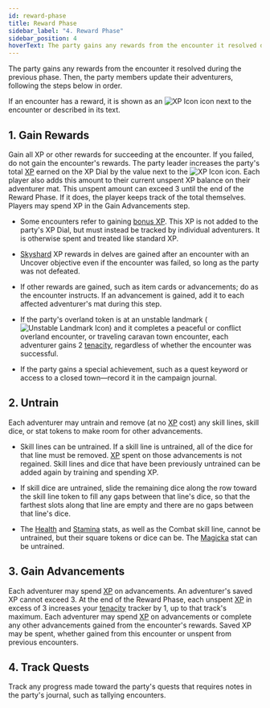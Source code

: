 ```yaml
---
id: reward-phase
title: Reward Phase
sidebar_label: "4. Reward Phase"
sidebar_position: 4
hoverText: The party gains any rewards from the encounter it resolved during the previous phase.
---
```


The party gains any rewards from the encounter it resolved during the previous phase. Then, the party members update their adventurers, following the steps below in order.

If an encounter has a reward, it is shown as an <img src="/icons/xp.svg" alt="XP Icon" class="icon-svg" /> icon next to the encounter or described in its text.

## 1. Gain Rewards

Gain all XP or other rewards for succeeding at the encounter. If you failed, do not gain the encounter's rewards. The party leader increases the party's total [XP](/docs/glossary/xp) earned on the XP Dial by the value next to the <img src="/icons/xp.svg" alt="XP Icon" class="icon-svg" /> icon. Each player also adds this amount to their current unspent XP balance on their adventurer mat. This unspent amount can exceed 3 until the end of the Reward Phase. If it does, the player keeps track of the total themselves. Players may spend XP in the Gain Advancements step.

- Some encounters refer to gaining [bonus XP](/docs/glossary/bonus-xp). This XP is not added to the party's XP Dial, but must instead be tracked by individual adventurers. It is otherwise spent and treated like standard XP.

- [Skyshard](/docs/glossary/skyshard) XP rewards in delves are gained after an encounter with an Uncover objective even if the encounter was failed, so long as the party was not defeated.

- If other rewards are gained, such as item cards or advancements; do as the encounter instructs. If an advancement is gained, add it to each affected adventurer's mat during this step.

- If the party's overland token is at an unstable landmark (<img src="/icons/unstable-landmark.svg" alt="Unstable Landmark Icon" class="icon-svg" />) and it completes a peaceful or conflict overland encounter, or traveling caravan town encounter, each adventurer gains 2 [tenacity](/docs/glossary/tenacity), regardless of whether the encounter was successful.

- If the party gains a special achievement, such as a quest keyword or access to a closed town—record it in the campaign journal.

## 2. Untrain

Each adventurer may untrain and remove (at no [XP](/docs/glossary/xp) cost) any skill lines, skill dice, or stat tokens to make room for other advancements.

- Skill lines can be untrained. If a skill line is untrained, all of the dice for that line must be removed. [XP](/docs/glossary/xp) spent on those advancements is not regained. Skill lines and dice that have been previously untrained can be added again by training and spending XP.

- If skill dice are untrained, slide the remaining dice along the row toward the skill line token to fill any gaps between that line's dice, so that the farthest slots along that line are empty and there are no gaps between that line's dice.

- The [Health](/docs/adventurer/stats/health) and [Stamina](/docs/adventurer/stats/stamina) stats, as well as the Combat skill line, cannot be untrained, but their square tokens or dice can be. The [Magicka](/docs/adventurer/stats/magicka) stat can be untrained.

## 3. Gain Advancements

Each adventurer may spend [XP](/docs/glossary/xp) on advancements. An adventurer's saved XP cannot exceed 3. At the end of the Reward Phase, each unspent [XP](/docs/glossary/xp) in excess of 3 increases your [tenacity](/docs/glossary/tenacity) tracker by 1, up to that track's maximum. Each adventurer may spend [XP](/docs/glossary/xp) on advancements or complete any other advancements gained from the encounter's rewards. Saved XP may be spent, whether gained from this encounter or unspent from previous encounters.

## 4. Track Quests

Track any progress made toward the party's quests that requires notes in the party's journal, such as tallying encounters.
